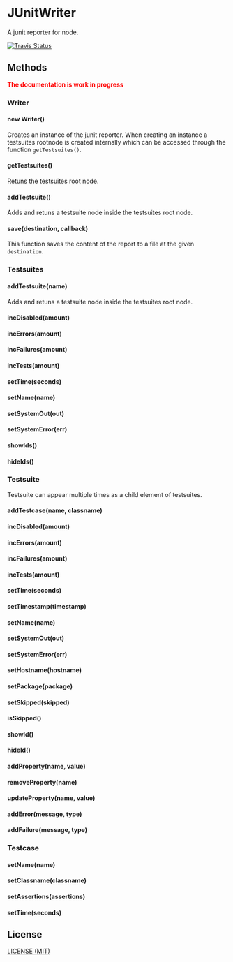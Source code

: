# JUnitWriter

A junit reporter for node.

[![Travis Status](https://travis-ci.org/schorfES/node-junitwriter.png?branch=master)](https://travis-ci.org/schorfES/node-junitwriter)

## Methods

<strong style="color:red">The documentation is work in progress</strong>

### Writer

#### new Writer()

Creates an instance of the junit reporter. When creating an instance a
testsuites rootnode is created internally which can be accessed through the
function `getTestsuites()`.

#### getTestsuites()

Retuns the testsuites root node.

#### addTestsuite()

Adds and retuns a testsuite node inside the testsuites root node.

#### save(destination, callback)

This function saves the content of the report to a file at the given
`destination`.

### Testsuites

#### addTestsuite(name)

Adds and retuns a testsuite node inside the testsuites root node.

#### incDisabled(amount)

#### incErrors(amount)

#### incFailures(amount)

#### incTests(amount)

#### setTime(seconds)

#### setName(name)

#### setSystemOut(out)

#### setSystemError(err)

#### showIds()

#### hideIds()

### Testsuite

Testsuite can appear multiple times as a child element of testsuites.

#### addTestcase(name, classname)

#### incDisabled(amount)

#### incErrors(amount)

#### incFailures(amount)

#### incTests(amount)

#### setTime(seconds)

#### setTimestamp(timestamp)

#### setName(name)

#### setSystemOut(out)

#### setSystemError(err)

#### setHostname(hostname)

#### setPackage(package)

#### setSkipped(skipped)

#### isSkipped()

#### showId()

#### hideId()

#### addProperty(name, value)

#### removeProperty(name)

#### updateProperty(name, value)

#### addError(message, type)

#### addFailure(message, type)

### Testcase

#### setName(name)

#### setClassname(classname)

#### setAssertions(assertions)

#### setTime(seconds)

## License

[LICENSE (MIT)](https://github.com/schorfES/node-junitwriter/blob/master/LICENSE)

